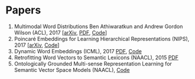 # Papers
1. Multimodal Word Distributions
Ben Athiwaratkun and Andrew Gordon Wilson (ACL), 2017
[[arXiv](https://arxiv.org/abs/1704.08424), [PDF](https://arxiv.org/pdf/1704.08424.pdf), [Code](https://github.com/benathi/word2gm)]
2. Poincaré Embeddings for Learning Hierarchical Representations (NIPS), 2017 [[arXiv](https://arxiv.org/pdf/1705.08039.pdf), [Code](https://github.com/facebookresearch/poincare-embeddings)]
3. Dynamic Word Embeddings (ICML), 2017 [PDF](https://arxiv.org/pdf/1702.08359.pdf), [Code](#)
4. Retrofitting Word Vectors to Semantic Lexicons (NAACL), 2015 [PDF](https://www.cs.cmu.edu/~hovy/papers/15HLT-retrofitting-word-vectors.pdf)
5. Ontologically Grounded Multi-sense Representation Learning for Semantic Vector Space Models (NAACL), [Code](https://github.com/sjauhar/SenseRetrofit)